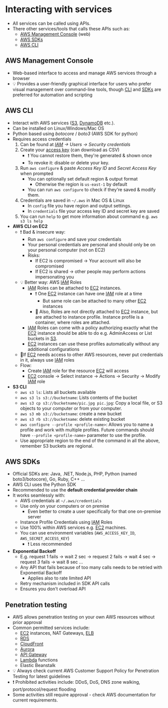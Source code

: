# Interacting with services

- All services can be called using APIs.
- There other services/tools that calls these APIs such as:
  - [AWS Management Console](#aws-management-console) (web)
  - [AWS SDKs](#aws-sdks)
  - [AWS CLI](#aws-cli)

## AWS Management Console

- Web-based interface to access and manage AWS services through a browser
- 💡 Provides a user-friendly graphical interface for users who prefer visual management over command-line tools, though [CLI](./01-05-aws-management-interacting-with-services-console-cli-sdks.md#aws-cli) and [SDKs](./01-05-aws-management-interacting-with-services-console-cli-sdks.md#aws-sdks) are preferred for automation and scripting

## AWS CLI

- Interact with AWS services ([S3](./06-01-01-data-s3-overview.md#amazon-s3-overview), [DynamoDB](./06-02-04-data-databases-dynamodb.md#dynamodb) etc.).
- Can be installed on Linux/Windows/Mac OS
- Python based using *botocore* / *boto3* (AWS SDK for python)
- Requires access credentials
  1. Can be found at *[IAM](./02-01-security-iam.md#iam) -> Users -> Security credentials*
  2. Create your [access key](./02-01-security-iam.md#iam-access-keys) (can download as CSV)
     - ❗ You cannot restore them, they're generated & shown once
     - To revoke it: disable or delete your key.
  3. Run `aws configure` & paste *Access Key ID* and *Secret Access Key* when prompted
     - You can optionally set default region & output format
       - Otherwise the region is `us-east-1` by default
     - You can run `aws configure` to check if they're saved & modify them.
  4. Credentials are saved in `~/.aws` in Mac OS & Linux
     - In `config` file you have region and output settings.
     - In `credentials` file your access key ID and secret key are saved
  5. You can run `help` to get more information about command e.g. `aws s3 ls help`
- **AWS CLI on EC2**
  - ❗ Bad & insecure way:
    - Run `aws configure` and save your credentials
    - Your personal credentials are personal and should only be on your personal computer (not on EC2)
    - Risks:
      - If EC2 is compromised -> Your account will also be compromised
      - If EC2 is shared -> other people may perform actions impersonating you
  - 💡 Better way: AWS [IAM](./02-01-security-iam.md#iam) Roles
    - [IAM](./02-01-security-iam.md#iam) Roles can be attached to [EC2](./05-01-01-compute-ec2-overview.md#ec2---elastic-compute-cloud) instances.
      - ❗ One [EC2](./05-01-01-compute-ec2-overview.md#ec2---elastic-compute-cloud) instance can have one [IAM](./02-01-security-iam.md#iam) role at a time
        - But same role can be attached to many other [EC2](./05-01-01-compute-ec2-overview.md#ec2---elastic-compute-cloud) instances
      - 📝 Also, Roles are not directly attached to [EC2](./05-01-01-compute-ec2-overview.md#ec2---elastic-compute-cloud) instance, but are attached to instance profile. Instance profile is a container, where roles are attached.
    - [IAM](./02-01-security-iam.md#iam) Roles can come with a policy authorizing exactly what the [EC2](./05-01-01-compute-ec2-overview.md#ec2---elastic-compute-cloud) instance should be able to do e.g. AdminAccess or List buckets in [S3](./06-01-01-data-s3-overview.md#amazon-s3-overview).
    - [EC2](./05-01-01-compute-ec2-overview.md#ec2---elastic-compute-cloud) instances can use these profiles automatically without any additional configurations
  - 📝If [EC2](./05-01-01-compute-ec2-overview.md#ec2---elastic-compute-cloud) needs access to other AWS resources, never put credentials in it, always use [IAM](./02-01-security-iam.md#iam) roles
  - Flow:
    - Create [IAM](./02-01-security-iam.md#iam) role for the resource [EC2](./05-01-01-compute-ec2-overview.md#ec2---elastic-compute-cloud) will access
    - [EC2](./05-01-01-compute-ec2-overview.md#ec2---elastic-compute-cloud) console -> Select instance -> Actions -> Security -> Modify [IAM](./02-01-security-iam.md#iam) role
- **S3 CLI**
  - `aws s3 ls`: Lists all buckets available
  - `aws s3 ls s3://bucketname`: Lists contents of the bucket
  - `aws s3 cp s3://bucketname/pic.jpg pic.jpg`: Copy a local file, or S3 objects to your computer or from your computer.
  - `aws s3 mb s3://bucketname`: create a new bucket
  - `aws s3 rb s3://bucketname`: delete existing bucket
  - `aws configure --profile <profile-name>`: Allows you to name a profile and work with multiple profiles. Future commands should have `--profile <profile-name>` parameter to use the profile.
  - Use appropriate region to the end of the command in all the above, remember S3 buckets are regional.

## AWS SDKs

- Official SDKs are: Java, .NET, Node.js, PHP, Python (named boto3/botocore), Go, Ruby, C++ ...
- AWS CLI uses the Python SDK
- Recommended to use the **default credential provider chain**
- It works seamlessly with:
  - AWS credentials at `~/.aws/credentials`
  - Use only on your computers or on premise
    - Even better to create a user specifically for that one on-premise server
  - Instance Profile Credentials using [IAM](./02-01-security-iam.md#iam) Roles
  - Use 100% within AWS services e.g. [EC2](./05-01-01-compute-ec2-overview.md#ec2---elastic-compute-cloud) machines.
  - You can use environment variables (`AWS_ACCESS_KEY_ID`, `AWS_SECRET_ACCESS_KEY`)
    - ❗ Less recommended
- **Exponential Backoff**
  - E.g. request 1 fails -> wait 2 sec -> request 2 fails -> wait 4 sec -> request 3 fails -> wait 8 sec ...
  - Any API that fails because of too many calls needs to be retried with Exponential Backoff
    - Applies also to rate limited API
  - Retry mechanism included in SDK API calls
  - Ensures you don't overload API

## Penetration testing

- AWS allows penetration testing on your own AWS resources without prior approval
- Common permitted services include:
  - [EC2](./05-01-01-compute-ec2-overview.md#ec2---elastic-compute-cloud) instances, NAT Gateways, [ELB](./07-02-resiliency-load-balancers-elb-clb-nlb-alb-gwlb.md#elastic-load-balancer-elb)
  - [RDS](./06-02-01-data-databases-rds.md#amazon-relational-database-service-amazon-rds)
  - [CloudFront](./04-06-02-networking-edge-cloudfront.md)
  - [Aurora](./06-02-03-data-databases-aurora.md#amazon-aurora)
  - [API Gateway](./08-03-integrations-api-gateway-appsync.md#api-gateway)
  - [Lambda](./05-04-compute-lambda.md#lambda) functions
  - Elastic Beanstalk
- 💡 Always check current AWS Customer Support Policy for Penetration Testing for latest guidelines
- ❗ Prohibited activities include: DDoS, DoS, DNS zone walking, port/protocol/request flooding
- Some activities still require approval - check AWS documentation for current requirements.
